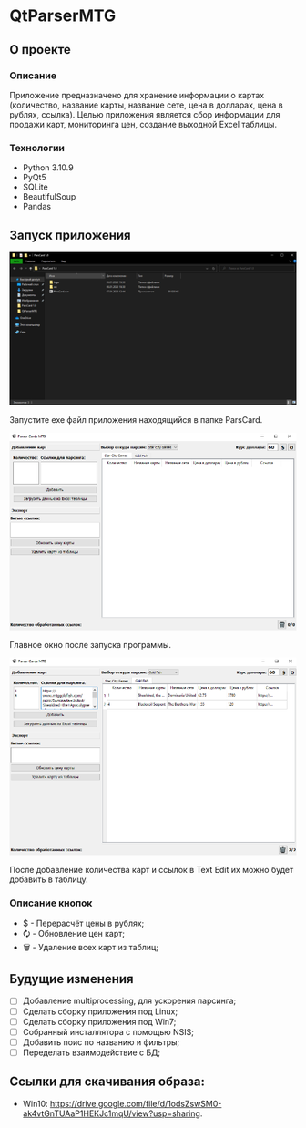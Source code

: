 # QtParserMTG

## О проекте

### Описание

Приложение предназначено для хранение информации о картах (количество, название карты, название сете, цена в долларах, цена в рублях, ссылка).
Целью приложения является сбор информации для продажи карт, мониторинга цен, создание выходной Excel таблицы.

### Технологии

- Python 3.10.9
- PyQt5
- SQLite
- BeautifulSoup
- Pandas

## Запуск приложения
<img src="img/launch.PNG" width="800" class="center">

Запустите exe файл приложения находящийся в папке ParsCard.

<img src="img/main_window.PNG" width="700">

Главное окно после запуска программы.

<img src="img/parsing_card.PNG" width="700">

После добавление количества карт и ссылок в Text Edit их можно будет добавить в таблицу.

### Описание кнопок
- $  - Перерасчёт цены в рублях;
- 🗘 - Обновление цен карт;
- 🗑  - Удаление всех карт из таблиц;

## Будущие изменения

- [ ] Добавление multiprocessing, для ускорения парсинга;
- [ ] Сделать сборку приложения под Linux;
- [ ] Сделать сборку приложения под Win7;
- [ ] Собранный инсталлятора с помощью NSIS;
- [ ] Добавить поис по названию и фильтры;
- [ ] Переделать взаимодействие с БД;

## Ссылки для скачивания образа:
- Win10: https://drive.google.com/file/d/1odsZswSM0-ak4vtGnTUAaP1HEKJc1mqU/view?usp=sharing.
